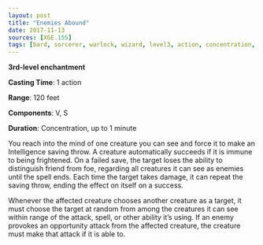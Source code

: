 ```yaml
---
layout: post
title: "Enemies Abound"
date: 2017-11-13
sources: [XGE.155]
tags: [bard, sorcerer, warlock, wizard, level3, action, concentration, enchantment]
---
```


**3rd-level enchantment**

**Casting Time**: 1 action

**Range**: 120 feet

**Components**: V, S

**Duration**: Concentration, up to 1 minute

You reach into the mind of one creature you can see and force it to make an Intelligence saving throw. A creature automatically succeeds if it is immune to being frightened. On a failed save, the target loses the ability to distinguish friend from foe, regarding all creatures it can see as enemies until the spell ends. Each time the target takes damage, it can repeat the saving throw, ending the effect on itself on a success.

Whenever the affected creature chooses another creature as a target, it must choose the target at random from among the creatures it can see within range of the attack, spell, or other ability it’s using. If an enemy provokes an opportunity attack from the affected creature, the creature must make that attack if it is able to.
